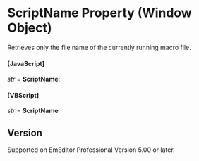 # ScriptName Property (Window Object)

Retrieves only the file name of the currently running macro file.

#### \[JavaScript\]

_str_ = **ScriptName**;

#### \[VBScript\]

_str_ = **ScriptName**

## Version

Supported on EmEditor Professional Version 5.00 or later.
